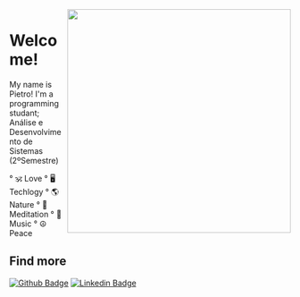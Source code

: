 <img align="right" width="400" height="400" src="https://media.giphy.com/media/4H3Ii5eLChYul9p7NL/giphy.gif">
 
# Welcome!
My name is Pietro! I'm a programming studant; Análise e Desenvolvimento de Sistemas (2ºSemestre)

° 🕉️ Love
° 🖥️ Techlogy
° 🌎 Nature
° 🧘 Meditation
° 🎼 Music
° ☮️ Peace


## Find more
[![Github Badge](https://img.shields.io/badge/-Github-000?style=flat-square&logo=Github&logoColor=white&link=https://github.com/pietrodmedeiros)](https://github.com/pietrodmedeiros)
[![Linkedin Badge](https://img.shields.io/badge/-LinkedIn-blue?style=flat-square&logo=Linkedin&logoColor=white&link=https://www.linkedin.com/in/pietrodm/)](https://www.linkedin.com/in/pietrodm/)
 

